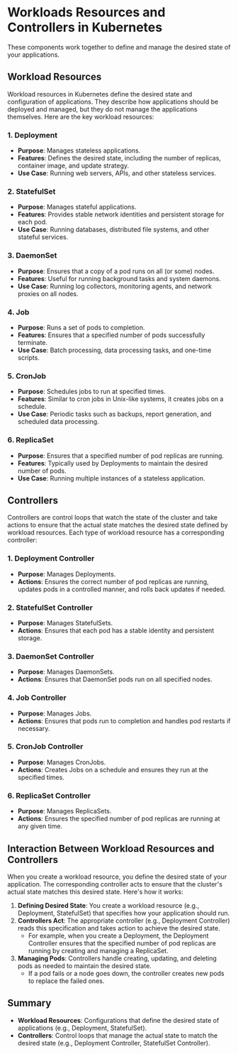 # Workloads Resources and Controllers in Kubernetes

  These components work together to define and manage the desired state of your applications.

## Workload Resources

Workload resources in Kubernetes define the desired state and configuration of applications. They describe how applications should be deployed and managed, but they do not manage the applications themselves. Here are the key workload resources:

### 1. Deployment

- **Purpose**: Manages stateless applications.
- **Features**: Defines the desired state, including the number of replicas, container image, and update strategy.
- **Use Case**: Running web servers, APIs, and other stateless services.

### 2. StatefulSet

- **Purpose**: Manages stateful applications.
- **Features**: Provides stable network identities and persistent storage for each pod.
- **Use Case**: Running databases, distributed file systems, and other stateful services.

### 3. DaemonSet

- **Purpose**: Ensures that a copy of a pod runs on all (or some) nodes.
- **Features**: Useful for running background tasks and system daemons.
- **Use Case**: Running log collectors, monitoring agents, and network proxies on all nodes.

### 4. Job

- **Purpose**: Runs a set of pods to completion.
- **Features**: Ensures that a specified number of pods successfully terminate.
- **Use Case**: Batch processing, data processing tasks, and one-time scripts.

### 5. CronJob

- **Purpose**: Schedules jobs to run at specified times.
- **Features**: Similar to cron jobs in Unix-like systems, it creates jobs on a schedule.
- **Use Case**: Periodic tasks such as backups, report generation, and scheduled data processing.

### 6. ReplicaSet

- **Purpose**: Ensures that a specified number of pod replicas are running.
- **Features**: Typically used by Deployments to maintain the desired number of pods.
- **Use Case**: Running multiple instances of a stateless application.

## Controllers

Controllers are control loops that watch the state of the cluster and take actions to ensure that the actual state matches the desired state defined by workload resources. Each type of workload resource has a corresponding controller:

### 1. Deployment Controller

- **Purpose**: Manages Deployments.
- **Actions**: Ensures the correct number of pod replicas are running, updates pods in a controlled manner, and rolls back updates if needed.

### 2. StatefulSet Controller

- **Purpose**: Manages StatefulSets.
- **Actions**: Ensures that each pod has a stable identity and persistent storage.

### 3. DaemonSet Controller

- **Purpose**: Manages DaemonSets.
- **Actions**: Ensures that DaemonSet pods run on all specified nodes.

### 4. Job Controller

- **Purpose**: Manages Jobs.
- **Actions**: Ensures that pods run to completion and handles pod restarts if necessary.

### 5. CronJob Controller

- **Purpose**: Manages CronJobs.
- **Actions**: Creates Jobs on a schedule and ensures they run at the specified times.

### 6. ReplicaSet Controller

- **Purpose**: Manages ReplicaSets.
- **Actions**: Ensures the specified number of pod replicas are running at any given time.

## Interaction Between Workload Resources and Controllers

When you create a workload resource, you define the desired state of your application. The corresponding controller acts to ensure that the cluster's actual state matches this desired state. Here's how it works:

1. **Defining Desired State**: You create a workload resource (e.g., Deployment, StatefulSet) that specifies how your application should run.
2. **Controllers Act**: The appropriate controller (e.g., Deployment Controller) reads this specification and takes action to achieve the desired state.
   - For example, when you create a Deployment, the Deployment Controller ensures that the specified number of pod replicas are running by creating and managing a ReplicaSet.
3. **Managing Pods**: Controllers handle creating, updating, and deleting pods as needed to maintain the desired state.
   - If a pod fails or a node goes down, the controller creates new pods to replace the failed ones.

## Summary

- **Workload Resources**: Configurations that define the desired state of applications (e.g., Deployment, StatefulSet).
- **Controllers**: Control loops that manage the actual state to match the desired state (e.g., Deployment Controller, StatefulSet Controller).
